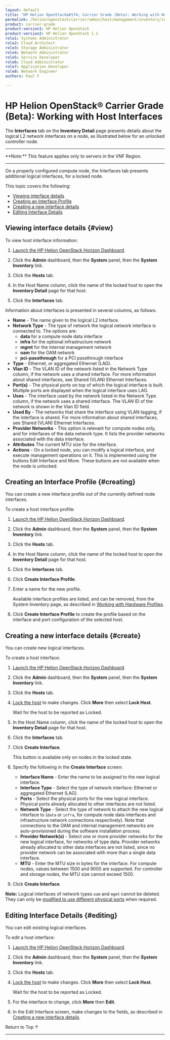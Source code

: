 ```yaml
---
layout: default
title: "HP Helion OpenStack&#174; Carrier Grade (Beta): Working with Host Interfaces"
permalink: /helion/openstack/carrier/admin/host/management/inventory/interfaces/
product: carrier-grade
product-version1: HP Helion OpenStack
product-version2: HP Helion OpenStack 1.1
role1: Systems Administrator 
role2: Cloud Architect 
role3: Storage Administrator 
role4: Network Administrator 
role5: Service Developer 
role6: Cloud Administrator 
role7: Application Developer 
role8: Network Engineer 
authors: Paul F

---
```

<!--UNDER REVISION-->

<script>

function PageRefresh {
onLoad="window.refresh"
}

PageRefresh();

</script>

<!-- <p style="font-size: small;"> <a href="/helion/openstack/carrier/services/imaging/overview/">&#9664; PREV</a> | <a href="/helion/openstack/carrier/services/overview/">&#9650; UP</a> | <a href="/helion/openstack/carrier/services/object/overview/"> NEXT &#9654</a> </p> -->

# HP Helion OpenStack&#174; Carrier Grade (Beta): Working with Host Interfaces
<!-- From the Titanium Server Admin Guide -->

The **Interfaces** tab on the **Inventory Detail** page presents details about the logical L2 network interfaces on a node, as illustrated below for an unlocked controller node.

<hr>
**Note:** This feature applies only to servers in the VNF Region.
<hr>

On a properly configured compute node, the Interfaces tab presents additional logical interfaces, for a locked node.

This topic covers the following:

* [Viewing interface details](#view)
* [Creating an Interface Profile](#creating)
* [Creating a new interface details](#create)
* [Editing Interface Details](#editing)

## Viewing interface details {#view}

To view host interface information:

1. [Launch the HP Helion OpenStack Horizon Dashboard](/helion/openstack/carrier/dashboard/login/).

2. Click the **Admin** dashboard, then the **System** panel, then the **System Inventory** link.

3. Click the **Hosts** tab.

4. In the Host Name column, click the name of the locked host to open the **Inventory Detail** page for that host.

5. Click the **Interfaces** tab.

Information about interfaces is presented in several columns, as follows:

* **Name** - The name given to the logical L2 interface.
* **Network Type** - The type of network the logical network interface is connected to. The options are:
	* **data** for a compute node data interface
	* **infra** for the optional infrastructure network
	* **mgmt** for the internal management network
	* **oam** for the OAM network
	* **pci-passthrough** for a PCI passthrough interface
* **Type** - Ethernet, or aggregated Ethernet (LAG).
* **Vlan ID** - The VLAN ID of the network listed in the Network Type column, if the network uses a shared interface. For more information about shared interfaces, see Shared (VLAN) Ethernet Interfaces.
* **Port(s)** - The physical ports on top of which the logical interface is built. Multiple ports are displayed when the logical interface uses LAG.
* **Uses** - The interface used by the network listed in the Network Type column, if the network uses a shared interface. The VLAN ID of the network is shown in the Vlan ID field.
* **Used By** - The networks that share the interface using VLAN tagging, if the interface is shared. For more information about shared interfaces, see Shared (VLAN) Ethernet Interfaces.
* **Provider Networks** - This option is relevant for compute nodes only, and for interfaces of the data network type. It lists the provider networks associated with the data interface.
* **Attributes** The current MTU size for the interface.
* **Actions** - On a locked node, you can modify a logical interface, and execute management operations on it. This is implemented using the buttons Edit Interface and More. These buttons are not available when the node is unlocked.


## Creating an Interface Profile {#creating}

You can create a new interface profile out of the currently defined node interfaces. 

To create a host interface profile:

1. [Launch the HP Helion OpenStack Horizon Dashboard](/helion/openstack/carrier/dashboard/login/).

2. Click the **Admin** dashboard, then the **System** panel, then the **System Inventory** link.

3. Click the **Hosts** tab.

4. In the Host Name column, click the name of the locked host to open the **Inventory Detail** page for that host.

5. Click the **Interfaces** tab.

6. Click **Create Interface Profile**. 

7. Enter a name for the new profile.

	Available interface profiles are listed, and can be removed, from the System Inventory page, as described in [Working with Hardware Profiles](/helion/openstack/carrier/admin/host/management/inventory/hardware/).

8. Click **Create Interface Profile** to create the profile based on the interface and port configuration of the selected host.  

## Creating a new interface details {#create}

You can create new logical interfaces. 

To create a host interface:

1. [Launch the HP Helion OpenStack Horizon Dashboard](/helion/openstack/carrier/dashboard/login/).

2. Click the **Admin** dashboard, then the **System** panel, then the **System Inventory** link.

3. Click the **Hosts** tab.

4. [Lock the host](/helion/openstack/carrier/admin/host/management/inventory/lock/) to make changes. Click **More** then select **Lock Host**.

	Wait for the host to be reported as Locked.

5. In the Host Name column, click the name of the locked host to open the **Inventory Detail** page for that host.

6. Click the **Interfaces** tab.

7. Click **Create Interface**.

	This button is available only on nodes in the locked state. 

8. Specify the following in the **Create Interface** screen:

	* **Interface Name** - Enter the name to be assigned to the new logical interface.
	* **Interface Type** - Select the type of network interface: Ethernet or aggregated Ethernet (LAG).
	* **Ports** - Select the physical ports for the new logical interface. Physical ports already allocated to other interfaces are not listed.
	* **Network Type** - Select the type of network to attach the new logical interface to (`data` or `infra`, for compute node data interfaces and infrastructure network connections respectively). Note that connections to the OAM and internal management networks are auto-provisioned during the software installation process.
	* **Provider Network(s)** - Select one or more provider networks for the new logical interface, for networks of type data. Provider networks already allocated to other data interfaces are not listed, since no provider network can be associated with more than a single data interface.
	* **MTU** - Enter the MTU size in bytes for the interface. For compute nodes, values between 1500 and 9000 are supported. For controller and storage nodes, the MTU size cannot exceed 1500.

9. Click **Create Interface**.

**Note:** Logical interfaces of network types `oam` and `mgmt` cannot be deleted. They can only be [modified to use different physical ports](#editing) when required.


## Editing Interface Details {#editing}

You can edit existing logical interfaces. 

To edit a host interface:

1. [Launch the HP Helion OpenStack Horizon Dashboard](/helion/openstack/carrier/dashboard/login/).

2. Click the **Admin** dashboard, then the **System** panel, then the **System Inventory** link.

3. Click the **Hosts** tab.

4. [Lock the host](/helion/openstack/carrier/admin/host/management/inventory/lock/) to make changes. Click **More** then select **Lock Host**.

	Wait for the host to be reported as Locked.

5. For the interface to change, click **More** then **Edit**.

6. In the Edit Interface screen, make changes to the fields, as described in [Creating a new interface details](#create).

<a href="#top" style="padding:14px 0px 14px 0px; text-decoration: none;"> Return to Top &#8593; </a>
 
----